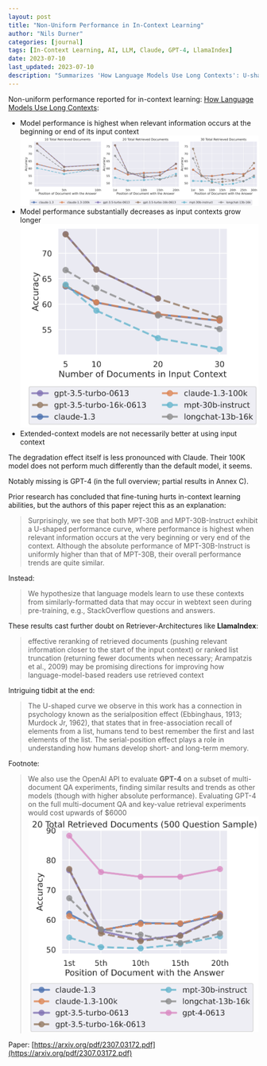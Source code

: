 ```yaml
---
layout: post
title: "Non-Uniform Performance in In-Context Learning"
author: "Nils Durner"
categories: [journal]
tags: [In-Context Learning, AI, LLM, Claude, GPT-4, LlamaIndex]
date: 2023-07-10
last_updated: 2023-07-10
description: "Summarizes 'How Language Models Use Long Contexts': U-shaped in-context performance, degradation with longer input, non-uniform attention, and implications for RAG architectures."
---
```


Non-uniform performance reported for in-context learning: [How Language Models Use Long Contexts](https://arxiv.org/pdf/2307.03172.pdf):

- Model performance is highest when relevant information occurs at the beginning or end of its input context ![Performance #1](assets/img/non-uniform-1.png)
- Model performance substantially decreases as input contexts grow longer ![Performance #2](assets/img/non-uniform-2.png)
- Extended-context models are not necessarily better at using input context

The degradation effect itself is less pronounced with Claude. Their 100K model does not perform much differently than the default model, it seems.

Notably missing is GPT-4 (in the full overview; partial results in Annex C).

Prior research has concluded that fine-tuning hurts in-context learning abilities, but the authors of this paper reject this as an explanation:

> Surprisingly, we see that both MPT-30B and MPT-30B-Instruct exhibit a U-shaped performance curve, where performance is highest when relevant information occurs at the very beginning or very end of the context. Although the absolute performance of MPT-30B-Instruct is uniformly higher than that of MPT-30B, their overall performance trends are quite similar.

Instead:

> We hypothesize that language models learn to use these contexts from similarly-formatted data that may occur in webtext seen during pre-training, e.g., StackOverflow questions and answers.

These results cast further doubt on Retriever-Architectures like **LlamaIndex**:

> effective reranking of retrieved documents (pushing relevant information closer to the start of the input context) or ranked list truncation (returning fewer documents when necessary; Arampatzis et al., 2009) may be promising directions for improving how language-model-based readers use retrieved context

Intriguing tidbit at the end:

> The U-shaped curve we observe in this work has a connection in psychology known as the serialposition effect (Ebbinghaus, 1913; Murdock Jr, 1962), that states that in free-association recall of elements from a list, humans tend to best remember the first and last elements of the list. The serial-position effect plays a role in understanding how humans develop short- and long-term memory.

Footnote:
> We also use the OpenAI API to evaluate **GPT-4** on a subset of multi-document QA experiments, finding similar results and trends as other models (though with higher absolute performance). Evaluating GPT-4 on the full multi-document QA and key-value retrieval experiments would cost upwards of $6000 ![Performance #3](assets/img/non-uniform-3.png)

Paper: [https://arxiv.org/pdf/2307.03172.pdf](https://arxiv.org/pdf/2307.03172.pdf)